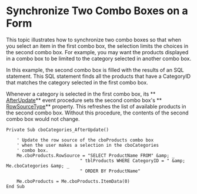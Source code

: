 
# Synchronize Two Combo Boxes on a Form

This topic illustrates how to synchronize two combo boxes so that when you select an item in the first combo box, the selection limits the choices in the second combo box. For example, you may want the products displayed in a combo box to be limited to the category selected in another combo box.

In this example, the second combo box is filled with the results of an SQL statement. This SQL statement finds all the products that have a CategoryID that matches the category selected in the first combo box.

Whenever a category is selected in the first combo box, its  ** [AfterUpdate](89b45f0c-5ab1-889e-bd26-a34281b49b9e.md)** event procedure sets the second combo box's ** [RowSourceType](dd1d6ea8-5479-4bf9-3317-0b95282c7d74.md)** property. This refreshes the list of available products in the second combo box. Without this procedure, the contents of the second combo box would not change.




```
Private Sub cboCategories_AfterUpdate() 
 
    ' Update the row source of the cboProducts combo box 
    ' when the user makes a selection in the cboCategories 
    ' combo box. 
    Me.cboProducts.RowSource = "SELECT ProductName FROM" &amp; _ 
                            " tblProducts WHERE CategoryID = " &amp; Me.cboCategories &amp; _ 
                            " ORDER BY ProductName" 
                             
    Me.cboProducts = Me.cboProducts.ItemData(0) 
End Sub
```

